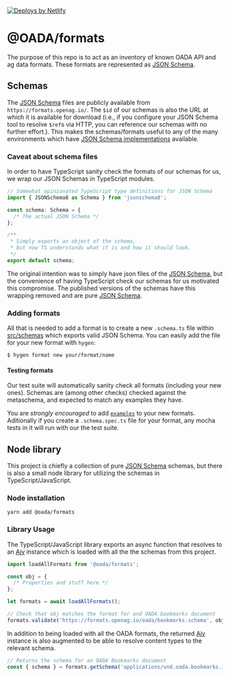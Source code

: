 [![Deploys by Netlify](https://www.netlify.com/img/global/badges/netlify-color-accent.svg)](https://www.netlify.com)

# @OADA/formats

The purpose of this repo is to act as an inventory of
known OADA API and ag data formats.
These formats are represented as [JSON Schema][].

## Schemas

The [JSON Schema][] files are publicly available
from `https://formats.openag.io/`.
The `$id` of our schemas is also the URL at which it is available for download
(i.e., if you configure your JSON Schema tool to resolve `$ref`s via HTTP,
you can reference our schemas with no further effort.).
This makes the schemas/formats useful to any of the many environments which have
[JSON Schema implementations](https://json-schema.org/implementations.html)
available.

### Caveat about schema files

In order to have TypeScript sanity check the formats of our schemas for us,
we wrap our JSON Schemas in TypeScript modules.

```ts
// Somewhat opinionated TypeScript type definitions for JSON Schema
import { JSONSchema8 as Schema } from 'jsonschema8';

const schema: Schema = {
  /* The actual JSON Schema */
};

/**
 * Simply exports an object of the schema,
 * but now TS understands what it is and how it should look.
 */
export default schema;
```

The original intention was to simply have json files of the [JSON Schema][],
but the convenience of having TypeScript check our schemas for us
motivated this compromise.
The published versions of the schemas have this wrapping removed and
are pure [JSON Schema][].

### Adding formats

All that is needed to add a format is to create a new `.schema.ts` file
within [src/schemas](src/schemas) which exports valid JSON Schema.
You can easily add the file for your new format with `hygen`:

```
$ hygen format new your/format/name
```

#### Testing formats

Our test suite will automatically sanity check all formats
(including your new ones).
Schemas are (among other checks) checked against the metaschema,
and expected to match any examples they have.

You are _strongly encouraged_ to add [`examples`][] to your new formats.
Aditionally if you create a `.schema.spec.ts` file for your format,
any mocha tests in it will run with our the test suite.

## Node library

This project is chiefly a collection of pure [JSON Schema][] schemas,
but there is also a small node library for utilizing the schemas
in TypeScript/JavaScript.

### Node installation

```shell
yarn add @oada/formats
```

### Library Usage

The TypeScript/JavaScript library exports an async function
that resolves to an [Ajv][] instance
which is loaded with all the the schemas from this project.

```ts
import loadAllFormats from '@oada/formats';

const obj = {
  /* Properties and stuff here */
};

let formats = await loadAllFormats();

// Check that obj matches the format for and OADA bookmarks document
formats.validate('https://formats.openag.io/oada/bookmarks.schema', obj);
```

In addition to being loaded with all the OADA formats,
the returned [Ajv][] instance is also augmented to be able
to resolve content types to the relevant schema.

```ts
// Returns the schema for an OADA Bookmarks document
const { schema } = formats.getSchema('applications/vnd.oada.bookmarks.1+json');
```

[json schema]: https://json-schema.org
[`examples`]: https://json-schema.org/draft/2019-09/json-schema-validation.html#rfc.section.9.5
[ajv]: https://github.com/epoberezkin/ajv#api
